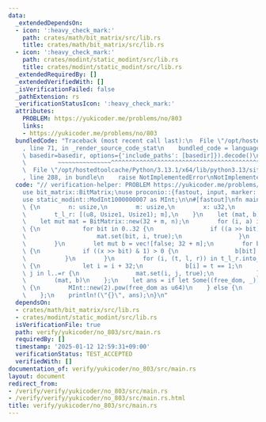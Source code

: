 ```yaml
---
data:
  _extendedDependsOn:
  - icon: ':heavy_check_mark:'
    path: crates/math/bit_matrix/src/lib.rs
    title: crates/math/bit_matrix/src/lib.rs
  - icon: ':heavy_check_mark:'
    path: crates/modint/static_modint/src/lib.rs
    title: crates/modint/static_modint/src/lib.rs
  _extendedRequiredBy: []
  _extendedVerifiedWith: []
  _isVerificationFailed: false
  _pathExtension: rs
  _verificationStatusIcon: ':heavy_check_mark:'
  attributes:
    PROBLEM: https://yukicoder.me/problems/no/803
    links:
    - https://yukicoder.me/problems/no/803
  bundledCode: "Traceback (most recent call last):\n  File \"/opt/hostedtoolcache/Python/3.13.1/x64/lib/python3.13/site-packages/onlinejudge_verify/documentation/build.py\"\
    , line 71, in _render_source_code_stat\n    bundled_code = language.bundle(stat.path,\
    \ basedir=basedir, options={'include_paths': [basedir]}).decode()\n          \
    \         ~~~~~~~~~~~~~~~^^^^^^^^^^^^^^^^^^^^^^^^^^^^^^^^^^^^^^^^^^^^^^^^^^^^^^^^^^^^^^^^^^\n\
    \  File \"/opt/hostedtoolcache/Python/3.13.1/x64/lib/python3.13/site-packages/onlinejudge_verify/languages/rust.py\"\
    , line 288, in bundle\n    raise NotImplementedError\nNotImplementedError\n"
  code: "// verification-helper: PROBLEM https://yukicoder.me/problems/no/803\n\n\
    use bit_matrix::BitMatrix;\nuse proconio::{fastout, input, marker::Usize1};\n\
    use static_modint::ModInt1000000007 as MInt;\n\n#[fastout]\nfn main() {\n    input!\
    \ {\n        n: usize,\n        m: usize,\n        x: u32,\n        a: [u32; n],\n\
    \        t_l_r: [(u8, Usize1, Usize1); m],\n    }\n    let (mat, b) = {\n    \
    \    let mut mat = BitMatrix::new(32 + m, n);\n        for (i, a) in a.into_iter().enumerate()\
    \ {\n            for bit in 0..32 {\n                if ((a >> bit) & 1) > 0 {\n\
    \                    mat.set(bit, i, true);\n                }\n            }\n\
    \        }\n        let mut b = vec![false; 32 + m];\n        for bit in 0..32\
    \ {\n            if ((x >> bit) & 1) > 0 {\n                b[bit] = true;\n \
    \           }\n        }\n        for (i, (t, l, r)) in t_l_r.into_iter().enumerate()\
    \ {\n            let i = i + 32;\n            b[i] = t == 1;\n            for\
    \ j in l..=r {\n                mat.set(i, j, true);\n            }\n        }\n\
    \        (mat, b)\n    };\n    let ans = if let Some((free_dom, _)) = mat.linear_equation(&b)\
    \ {\n        MInt::new(2).pow(free_dom as u64)\n    } else {\n        MInt::new(0)\n\
    \    };\n    println!(\"{}\", ans);\n}\n"
  dependsOn:
  - crates/math/bit_matrix/src/lib.rs
  - crates/modint/static_modint/src/lib.rs
  isVerificationFile: true
  path: verify/yukicoder/no_803/src/main.rs
  requiredBy: []
  timestamp: '2025-01-12 12:59:31+09:00'
  verificationStatus: TEST_ACCEPTED
  verifiedWith: []
documentation_of: verify/yukicoder/no_803/src/main.rs
layout: document
redirect_from:
- /verify/verify/yukicoder/no_803/src/main.rs
- /verify/verify/yukicoder/no_803/src/main.rs.html
title: verify/yukicoder/no_803/src/main.rs
---
```

